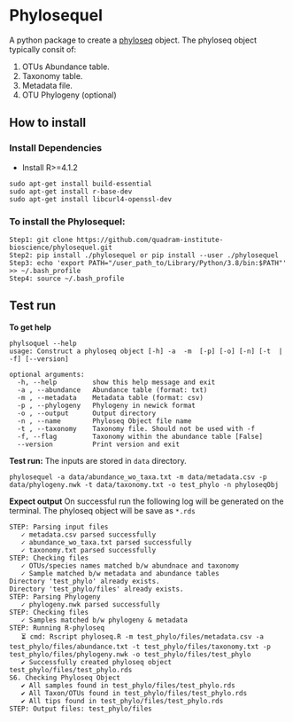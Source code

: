 # Phylosequel
A python package to create a [phyloseq](https://joey711.github.io/phyloseq/) object. The phyloseq object typically consit of:
1. OTUs Abundance table.
2. Taxonomy table.
3. Metadata file.
4. OTU Phylogeny (optional)

## How to install

### Install Dependencies
* Install R>=4.1.2
```
sudo apt-get install build-essential
sudo apt-get install r-base-dev
sudo apt-get install libcurl4-openssl-dev
```
### To install the **Phylosequel**:
```
Step1: git clone https://github.com/quadram-institute-bioscience/phylosequel.git
Step2: pip install ./phylosequel or pip install --user ./phylosequel
Step3: echo 'export PATH="/user_path_to/Library/Python/3.8/bin:$PATH"' >> ~/.bash_profile
Step4: source ~/.bash_profile
```

## Test run
**To get help**
```
phylsoquel --help
usage: Construct a phyloseq object [-h] -a  -m  [-p] [-o] [-n] [-t  | -f] [--version]

optional arguments:
  -h, --help         show this help message and exit
  -a , --abundance   Abundance table (format: txt)
  -m , --metadata    Metadata table (format: csv)
  -p , --phylogeny   Phylogeny in newick format
  -o , --output      Output directory
  -n , --name        Phyloseq Object file name
  -t , --taxonomy    Taxonomy file. Should not be used with -f
  -f, --flag         Taxonomy within the abundance table [False]
  --version          Print version and exit
```
**Test run:**
The inputs are stored in `data` directory.

```
phylosequel -a data/abundance_wo_taxa.txt -m data/metadata.csv -p data/phylogeny.nwk -t data/taxonomy.txt -o test_phylo -n phyloseqObj
```

**Expect output**
On successful run the following log will be generated on the terminal. The phyloseq object will be save as `*.rds`

```
STEP: Parsing input files
   ✓ metadata.csv parsed successfully
   ✓ abundance_wo_taxa.txt parsed successfully
   ✓ taxonomy.txt parsed successfully
STEP: Checking files
   ✓ OTUs/species names matched b/w abundnace and taxonomy
   ✓ Sample matched b/w metadata and abundance tables
Directory 'test_phylo' already exists.
Directory 'test_phylo/files' already exists.
STEP: Parsing Phylogeny
   ✓ phylogeny.nwk parsed successfully
STEP: Checking files
   ✓ Samples matched b/w phylogeny & metadata
STEP: Running R-phyloseq
   ⏳ cmd: Rscript phyloseq.R -m test_phylo/files/metadata.csv -a test_phylo/files/abundance.txt -t test_phylo/files/taxonomy.txt -p test_phylo/files/phylogeny.nwk -o test_phylo/files/test_phylo
   ✔ Successfully created phyloseq object test_phylo/files/test_phylo.rds 
S6. Checking Phyloseq Object
   ✔ All samples found in test_phylo/files/test_phylo.rds 
   ✔ All Taxon/OTUs found in test_phylo/files/test_phylo.rds 
   ✔ All tips found in test_phylo/files/test_phylo.rds 
STEP: Output files: test_phylo/files
```